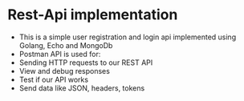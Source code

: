 # Rest-Api implementation
- This is a simple user registration and login api implemented using Golang, Echo and MongoDb 
- Postman API is used for:
- Sending HTTP requests to our REST API
- View and debug responses
- Test if our API works 
- Send data like JSON, headers, tokens            
